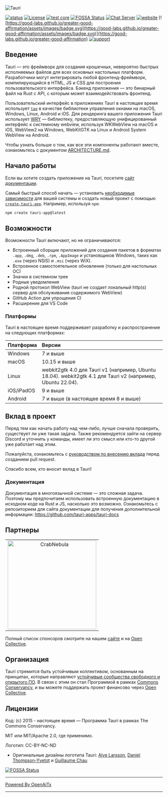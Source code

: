 <img src=".github/splash.png" alt="Tauri" />

[![status](https://img.shields.io/badge/status-stable-blue.svg)](https://github.com/tauri-apps/tauri/tree/dev)
[![License](https://img.shields.io/badge/License-MIT%20or%20Apache%202-green.svg)](https://opencollective.com/tauri)
[![test core](https://img.shields.io/github/actions/workflow/status/tauri-apps/tauri/test-core.yml?label=test%20core&logo=github)](https://github.com/tauri-apps/tauri/actions/workflows/test-core.yml)
[![FOSSA Status](https://app.fossa.com/api/projects/git%2Bgithub.com%2Ftauri-apps%2Ftauri.svg?type=shield)](https://app.fossa.com/projects/git%2Bgithub.com%2Ftauri-apps%2Ftauri?ref=badge_shield)
[![Chat Server](https://img.shields.io/badge/chat-discord-7289da.svg)](https://discord.gg/SpmNs4S)
[![website](https://img.shields.io/badge/website-tauri.app-purple.svg)](https://tauri.app)
[![https://good-labs.github.io/greater-good-affirmation/assets/images/badge.svg](https://good-labs.github.io/greater-good-affirmation/assets/images/badge.svg)](https://good-labs.github.io/greater-good-affirmation)
[![support](https://img.shields.io/badge/sponsor-Open%20Collective-blue.svg)](https://opencollective.com/tauri)

## Введение

Tauri — это фреймворк для создания крошечных, невероятно быстрых исполняемых файлов для всех основных настольных платформ. Разработчики могут интегрировать любой фронтенд-фреймворк, компилирующийся в HTML, JS и CSS для построения пользовательского интерфейса. Бэкенд приложения — это бинарный файл на Rust с API, с которым может взаимодействовать фронтенд.

Пользовательский интерфейс в приложениях Tauri в настоящее время использует [`tao`](https://docs.rs/tao) в качестве библиотеки управления окнами на macOS, Windows, Linux, Android и iOS. Для рендеринга вашего приложения Tauri использует [WRY](https://github.com/tauri-apps/wry) — библиотеку, предоставляющую унифицированный интерфейс к системному webview, используя WKWebView на macOS и iOS, WebView2 на Windows, WebKitGTK на Linux и Android System WebView на Android.

Чтобы узнать больше о том, как все эти компоненты работают вместе, ознакомьтесь с документом [ARCHITECTURE.md](https://github.com/tauri-apps/tauri/blob/dev/ARCHITECTURE.md).

## Начало работы

Если вы хотите создать приложение на Tauri, посетите [сайт документации](https://tauri.app).

Самый быстрый способ начать — установить [необходимые зависимости](https://v2.tauri.app/start/prerequisites/) для вашей системы и создать новый проект с помощью [`create-tauri-app`](https://github.com/tauri-apps/create-tauri-app/#usage). Например, используя `npm`:

```sh
npm create tauri-app@latest
```

## Возможности

Возможности Tauri включают, но не ограничиваются:

- Встроенный сборщик приложений для создания пакетов в форматах `.app`, `.dmg`, `.deb`, `.rpm`, `.AppImage` и установщиков Windows, таких как `.exe` (через NSIS) и `.msi` (через WiX).
- Встроенное самостоятельное обновление (только для настольных ОС)
- Значки в системном трее
- Родные уведомления
- Родной протокол WebView (tauri не создает локальный http(s) сервер для обслуживания содержимого WebView)
- GitHub Action для упрощения CI
- Расширение для VS Code

### Платформы

Tauri в настоящее время поддерживает разработку и распространение на следующих платформах:

| Платформа  | Версии                                                                                                         |
| :--------- | :------------------------------------------------------------------------------------------------------------- |
| Windows    | 7 и выше                                                                                                       |
| macOS      | 10.15 и выше                                                                                                   |
| Linux      | webkit2gtk 4.0 для Tauri v1 (например, Ubuntu 18.04). webkit2gtk 4.1 для Tauri v2 (например, Ubuntu 22.04).    |
| iOS/iPadOS | 9 и выше                                                                                                       |
| Android    | 7 и выше (в настоящее время 8 и выше)                                                                          |

## Вклад в проект

Перед тем как начать работу над чем-либо, лучше сначала проверить, существует ли уже такая задача. Также рекомендуется зайти на сервер Discord и уточнить у команды, имеет ли это смысл или кто-то другой уже работает над этим.

Пожалуйста, ознакомьтесь с [руководством по внесению вклада](./.github/CONTRIBUTING.md) перед созданием pull request.

Спасибо всем, кто вносит вклад в Tauri!

### Документация

Документация в многоязычной системе — это сложная задача. Поэтому мы предпочитаем использовать встроенную документацию в исходном коде на Rust и JS, насколько это возможно. Ознакомьтесь с репозиторием для сайта документации для получения дополнительной информации: <https://github.com/tauri-apps/tauri-docs>

## Партнеры

<table>
  <tbody>
    <tr>
      <td align="center" valign="middle">
        <a href="https://crabnebula.dev" target="_blank">
          <img src=".github/sponsors/crabnebula.svg" alt="CrabNebula" width="283">
        </a>
      </td>
    </tr>
  </tbody>
</table>

Полный список спонсоров смотрите на нашем [сайте](https://tauri.app#sponsors) и на [Open Collective](https://opencollective.com/tauri).

## Организация

Tauri стремится быть устойчивым коллективом, основанным на принципах, которые направляют [устойчивые сообщества свободного и открытого ПО](https://sfosc.org). В связи с этим он стал Программой в рамках [Commons Conservancy](https://commonsconservancy.org/), и вы можете поддержать проект финансово через [Open Collective](https://opencollective.com/tauri).

## Лицензии

Код: (c) 2015 - настоящее время — Программа Tauri в рамках The Commons Conservancy.

MIT или MIT/Apache 2.0, где применимо.

Логотип: CC-BY-NC-ND

- Оригинальные дизайны логотипа Tauri: [Alve Larsson](https://alve.io/), [Daniel Thompson-Yvetot](https://github.com/nothingismagick) и [Guillaume Chau](https://github.com/akryum)

[![FOSSA Status](https://app.fossa.com/api/projects/git%2Bgithub.com%2Ftauri-apps%2Ftauri.svg?type=large)](https://app.fossa.com/projects/git%2Bgithub.com%2Ftauri-apps%2Ftauri?ref=badge_large)


---

[Powered By OpenAiTx](https://github.com/OpenAiTx/OpenAiTx)

---